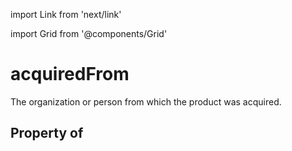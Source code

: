 import Link from 'next/link'
  
import Grid from '@components/Grid'

# acquiredFrom

The organization or person from which the product was acquired.

## Property of



